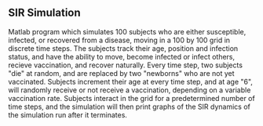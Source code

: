 ## SIR Simulation

Matlab program which simulates 100 subjects who are either susceptible, infected, or recovered from a disease,
moving in a 100 by 100 grid in discrete time steps. The subjects track their age, position and infection status, and have the ability to
move, become infected or infect others, recieve vaccination, and recover naturally. Every time step, two subjects "die" at random, and are
replaced by two "newborns" who are not yet vaccinated. Subjects increment their age at every time step, and at age "6", will randomly
receive or not receive a vaccination, depending on a variable vaccination rate. Subjects interact in the grid for a predetermined number
of time steps, and the simulation will then print graphs of the SIR dynamics of the simulation run after it terminates. 
